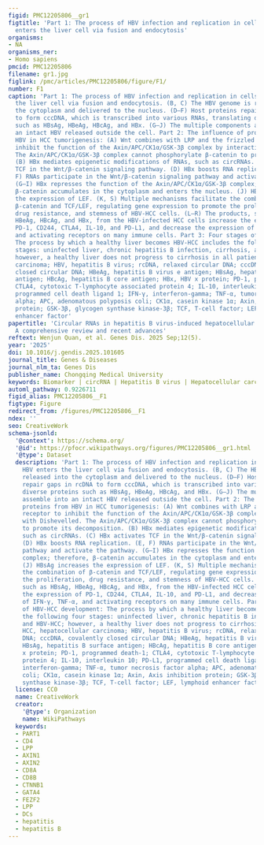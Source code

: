 ```yaml
---
figid: PMC12205806__gr1
figtitle: 'Part 1: The process of HBV infection and replication in cells: (A) HBV
  enters the liver cell via fusion and endocytosis'
organisms:
- NA
organisms_ner:
- Homo sapiens
pmcid: PMC12205806
filename: gr1.jpg
figlink: /pmc/articles/PMC12205806/figure/F1/
number: F1
caption: 'Part 1: The process of HBV infection and replication in cells: (A) HBV enters
  the liver cell via fusion and endocytosis. (B, C) The HBV genome is released into
  the cytoplasm and delivered to the nucleus. (D–F) Host proteins repair gaps in rcDNA
  to form cccDNA, which is transcribed into various RNAs, translating diverse proteins
  such as HBsAg, HBeAg, HBcAg, and HBx. (G–J) The multiple components assemble into
  an intact HBV released outside the cell. Part 2: The influence of proteins from
  HBV in HCC tumorigenesis: (A) Wnt combines with LRP and the frizzled receptor to
  inhibit the function of the Axin/APC/CK1α/GSK-3β complex by interacting with Dishevelled.
  The Axin/APC/CK1α/GSK-3β complex cannot phosphorylate β-catenin to promote its decomposition.
  (B) HBx mediates epigenetic modifications of RNAs, such as circRNAs. (C) HBx activates
  TCF in the Wnt/β-catenin signaling pathway. (D) HBx boosts RNA replication. (E,
  F) RNAs participate in the Wnt/β-catenin signaling pathway and activate the pathway.
  (G–I) HBx represses the function of the Axin/APC/CK1α/GSK-3β complex; therefore,
  β-catenin accumulates in the cytoplasm and enters the nucleus. (J) HBsAg increases
  the expression of LEF. (K, S) Multiple mechanisms facilitate the combination of
  β-catenin and TCF/LEF, regulating gene expression to promote the proliferation,
  drug resistance, and stemness of HBV-HCC cells. (L–R) The products, such as HBsAg,
  HBeAg, HBcAg, and HBx, from the HBV-infected HCC cells increase the expression of
  PD-1, CD244, CTLA4, IL-10, and PD-L1, and decrease the expression of IFN-γ, TNF-α,
  and activating receptors on many immune cells. Part 3: Four stages of HBV-HCC development:
  The process by which a healthy liver becomes HBV-HCC includes the following four
  stages: uninfected liver, chronic hepatitis B infection, cirrhosis, and HBV-HCC;
  however, a healthy liver does not progress to cirrhosis in all patients. HCC, hepatocellular
  carcinoma; HBV, hepatitis B virus; rcDNA, relaxed circular DNA; cccDNA, covalently
  closed circular DNA; HBeAg, hepatitis B virus e antigen; HBsAg, hepatitis B surface
  antigen; HBcAg, hepatitis B core antigen; HBx, HBV x protein; PD-1, programmed death-1;
  CTLA4, cytotoxic T-lymphocyte associated protein 4; IL-10, interleukin 10; PD-L1,
  programmed cell death ligand 1; IFN-γ, interferon-gamma; TNF-α, tumor necrosis factor
  alpha; APC, adenomatous polyposis coli; CK1α, casein kinase 1α; Axin, Axis inhibition
  protein; GSK-3β, glycogen synthase kinase-3β; TCF, T-cell factor; LEF, lymphoid
  enhancer factor'
papertitle: 'Circular RNAs in hepatitis B virus-induced hepatocellular carcinoma:
  A comprehensive review and recent advances'
reftext: Wenjun Quan, et al. Genes Dis. 2025 Sep;12(5).
year: '2025'
doi: 10.1016/j.gendis.2025.101605
journal_title: Genes & Diseases
journal_nlm_ta: Genes Dis
publisher_name: Chongqing Medical University
keywords: Biomarker | circRNA | Hepatitis B virus | Hepatocellular carcinoma | Therapy
automl_pathway: 0.9226711
figid_alias: PMC12205806__F1
figtype: Figure
redirect_from: /figures/PMC12205806__F1
ndex: ''
seo: CreativeWork
schema-jsonld:
  '@context': https://schema.org/
  '@id': https://pfocr.wikipathways.org/figures/PMC12205806__gr1.html
  '@type': Dataset
  description: 'Part 1: The process of HBV infection and replication in cells: (A)
    HBV enters the liver cell via fusion and endocytosis. (B, C) The HBV genome is
    released into the cytoplasm and delivered to the nucleus. (D–F) Host proteins
    repair gaps in rcDNA to form cccDNA, which is transcribed into various RNAs, translating
    diverse proteins such as HBsAg, HBeAg, HBcAg, and HBx. (G–J) The multiple components
    assemble into an intact HBV released outside the cell. Part 2: The influence of
    proteins from HBV in HCC tumorigenesis: (A) Wnt combines with LRP and the frizzled
    receptor to inhibit the function of the Axin/APC/CK1α/GSK-3β complex by interacting
    with Dishevelled. The Axin/APC/CK1α/GSK-3β complex cannot phosphorylate β-catenin
    to promote its decomposition. (B) HBx mediates epigenetic modifications of RNAs,
    such as circRNAs. (C) HBx activates TCF in the Wnt/β-catenin signaling pathway.
    (D) HBx boosts RNA replication. (E, F) RNAs participate in the Wnt/β-catenin signaling
    pathway and activate the pathway. (G–I) HBx represses the function of the Axin/APC/CK1α/GSK-3β
    complex; therefore, β-catenin accumulates in the cytoplasm and enters the nucleus.
    (J) HBsAg increases the expression of LEF. (K, S) Multiple mechanisms facilitate
    the combination of β-catenin and TCF/LEF, regulating gene expression to promote
    the proliferation, drug resistance, and stemness of HBV-HCC cells. (L–R) The products,
    such as HBsAg, HBeAg, HBcAg, and HBx, from the HBV-infected HCC cells increase
    the expression of PD-1, CD244, CTLA4, IL-10, and PD-L1, and decrease the expression
    of IFN-γ, TNF-α, and activating receptors on many immune cells. Part 3: Four stages
    of HBV-HCC development: The process by which a healthy liver becomes HBV-HCC includes
    the following four stages: uninfected liver, chronic hepatitis B infection, cirrhosis,
    and HBV-HCC; however, a healthy liver does not progress to cirrhosis in all patients.
    HCC, hepatocellular carcinoma; HBV, hepatitis B virus; rcDNA, relaxed circular
    DNA; cccDNA, covalently closed circular DNA; HBeAg, hepatitis B virus e antigen;
    HBsAg, hepatitis B surface antigen; HBcAg, hepatitis B core antigen; HBx, HBV
    x protein; PD-1, programmed death-1; CTLA4, cytotoxic T-lymphocyte associated
    protein 4; IL-10, interleukin 10; PD-L1, programmed cell death ligand 1; IFN-γ,
    interferon-gamma; TNF-α, tumor necrosis factor alpha; APC, adenomatous polyposis
    coli; CK1α, casein kinase 1α; Axin, Axis inhibition protein; GSK-3β, glycogen
    synthase kinase-3β; TCF, T-cell factor; LEF, lymphoid enhancer factor'
  license: CC0
  name: CreativeWork
  creator:
    '@type': Organization
    name: WikiPathways
  keywords:
  - PART1
  - CD4
  - LPP
  - AXIN1
  - AXIN2
  - CD8A
  - CD8B
  - CTNNB1
  - GATA4
  - FEZF2
  - LPP
  - DCs
  - hepatitis
  - hepatitis B
---
```

